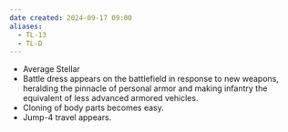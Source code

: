 ```yaml
---
date created: 2024-09-17 09:00
aliases:
  - TL-13
  - TL-D
---
```


- Average Stellar
- Battle dress appears on the battlefield in response to new weapons, heralding the pinnacle of personal armor and making infantry the equivalent of less advanced armored vehicles.
- Cloning of body parts becomes easy.
- Jump-4 travel appears.
